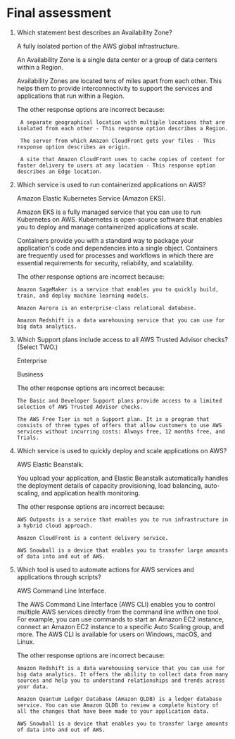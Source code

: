 # Final assessment

1.  Which statement best describes an Availability Zone?

    A fully isolated portion of the AWS global infrastructure.

    An Availability Zone is a single data center or a group of data centers within a Region.

    Availability Zones are located tens of miles apart from each other. This helps them to provide interconnectivity to support the services and applications that run within a Region.

    The other response options are incorrect because:

         A separate geographical location with multiple locations that are isolated from each other - This response option describes a Region.

         The server from which Amazon CloudFront gets your files - This response option describes an origin.

         A site that Amazon CloudFront uses to cache copies of content for faster delivery to users at any location - This response option describes an Edge location.

2.  Which service is used to run containerized applications on AWS?

    Amazon Elastic Kubernetes Service (Amazon EKS).

    Amazon EKS is a fully managed service that you can use to run Kubernetes on AWS. Kubernetes is open-source software that enables you to deploy and manage containerized applications at scale.

    Containers provide you with a standard way to package your application's code and dependencies into a single object. Containers are frequently used for processes and workflows in which there are essential requirements for security, reliability, and scalability.

    The other response options are incorrect because:

        Amazon SageMaker is a service that enables you to quickly build, train, and deploy machine learning models.

        Amazon Aurora is an enterprise-class relational database.

        Amazon Redshift is a data warehousing service that you can use for big data analytics.

3.  Which Support plans include access to all AWS Trusted Advisor checks? (Select TWO.)

    Enterprise

    Business

    The other response options are incorrect because:

        The Basic and Developer Support plans provide access to a limited selection of AWS Trusted Advisor checks.

        The AWS Free Tier is not a Support plan. It is a program that consists of three types of offers that allow customers to use AWS services without incurring costs: Always free, 12 months free, and Trials.

4.  Which service is used to quickly deploy and scale applications on AWS?

    AWS Elastic Beanstalk.

    You upload your application, and Elastic Beanstalk automatically handles the deployment details of capacity provisioning, load balancing, auto-scaling, and application health monitoring.

    The other response options are incorrect because:

        AWS Outposts is a service that enables you to run infrastructure in a hybrid cloud approach.

        Amazon CloudFront is a content delivery service.

        AWS Snowball is a device that enables you to transfer large amounts of data into and out of AWS.

5.  Which tool is used to automate actions for AWS services and applications through scripts?

    AWS Command Line Interface.

    The AWS Command Line Interface (AWS CLI) enables you to control multiple AWS services directly from the command line within one tool. For example, you can use commands to start an Amazon EC2 instance, connect an Amazon EC2 instance to a specific Auto Scaling group, and more. The AWS CLI is available for users on Windows, macOS, and Linux.

    The other response options are incorrect because:

        Amazon Redshift is a data warehousing service that you can use for big data analytics. It offers the ability to collect data from many sources and help you to understand relationships and trends across your data.

        Amazon Quantum Ledger Database (Amazon QLDB) is a ledger database service. You can use Amazon QLDB to review a complete history of all the changes that have been made to your application data.

        AWS Snowball is a device that enables you to transfer large amounts of data into and out of AWS.
